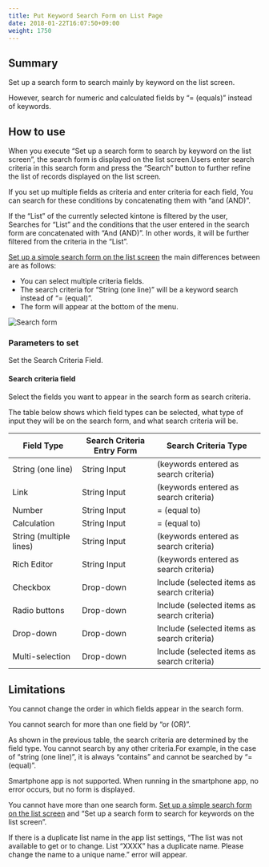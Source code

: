 ```yaml
---
title: Put Keyword Search Form on List Page
date: 2018-01-22T16:07:50+09:00
weight: 1750
---
```

## Summary

Set up a search form to search mainly by keyword on the list screen.

However, search for numeric and calculated fields by “= (equals)” instead of keywords.

## How to use

When you execute “Set up a search form to search by keyword on the list screen”, the search form is displayed on the list screen.Users enter search criteria in this search form and press the “Search” button to further refine the list of records displayed on the list screen.

If you set up multiple fields as criteria and enter criteria for each field, You can search for these conditions by concatenating them with “and (AND)”.

If the “List” of the currently selected kintone is filtered by the user, Searches for “List” and the conditions that the user entered in the search form are concatenated with “And (AND)”. In other words, it will be further filtered from the criteria in the “List”.

[Set up a simple search form on the list screen](../create_search_form_eq) the main differences between are as follows:

-	You can select multiple criteria fields.
-	The search criteria for “String (one line)” will be a keyword search instead of “= (equal)”.
-	The form will appear at the bottom of the menu.

![Search form](/images/ja/actions/other_ui/create_search_form/1.png)

### Parameters to set

Set the Search Criteria Field.

#### Search criteria field

Select the fields you want to appear in the search form as search criteria.

The table below shows which field types can be selected, what type of input they will be on the search form, and what search criteria will be.

| Field Type              | Search Criteria Entry Form | Search Criteria Type                        |
|-------------------------|----------------------------|---------------------------------------------|
| String (one line)       | String Input               | (keywords entered as search criteria)       |
| Link                    | String Input               | (keywords entered as search criteria)       |
| Number                  | String Input               | = (equal to)                                |
| Calculation             | String Input               | = (equal to)                                |
| String (multiple lines) | String Input               | (keywords entered as search criteria)       |
| Rich Editor             | String Input               | (keywords entered as search criteria)       |
| Checkbox                | Drop-down                  | Include (selected items as search criteria) |
| Radio buttons           | Drop-down                  | Include (selected items as search criteria) |
| Drop-down               | Drop-down                  | Include (selected items as search criteria) |
| Multi-selection         | Drop-down                  | Include (selected items as search criteria) |

## Limitations

You cannot change the order in which fields appear in the search form.

You cannot search for more than one field by “or (OR)”.

As shown in the previous table, the search criteria are determined by the field type. You cannot search by any other criteria.For example, in the case of “string (one line)”, it is always “contains” and cannot be searched by “= (equal)”.

Smartphone app is not supported. When running in the smartphone app, no error occurs, but no form is displayed.

You cannot have more than one search form. [Set up a simple search form on the list screen](../create_search_form_eq) and “Set up a search form to search for keywords on the list screen”.

If there is a duplicate list name in the app list settings, “The list was not available to get or to change. List “XXXX” has a duplicate name. Please change the name to a unique name.” error will appear.
